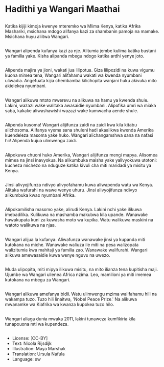 # Hadithi ya Wangari Maathai

##
Katika kijiji kimoja kwenye mteremko wa Mlima Kenya, katika Afrika Mashariki,
msichana mdogo alifanya kazi za shambanin pamoja na mamake.
Msichana huyu aliitwa Wangari.

##
Wangari alipenda kufanya kazi za nje.
Alitumia jembe kulima katika bustani ya familia yake.
Kisha alipanda mbegu ndogo katika ardhi yenye joto.


##
Alipenda majira ya jioni, wakati jua lilipotua. Giza lilipozidi na kuwa vigumu kuona
mimea tena, Wangari alifahamu wakati wa kwenda nyumbani uliwadia.
Angefuata kijia chembamba kilichopita wanjani huku akivuka mito akielekea
nyumbani.

##
Wangari alikuwa mtoto mwerevu na alikuwa na hamu ya kwenda shule. Lakini,
wazazi wake walitaka awasaidie nyumbani. Alipofika umri wa miaka saba, kakake
aliwashawishi wazazi wake kumwacha aende shule.


##
Alipenda kusoma! Wangari alijifunza zaidi na zaidi kwa kila kitabu alichosoma.
Alifanya vyema sana shuleni hadi akaalikwa kwenda Amerika kuendeleza
masoma yake huko. Wangari alichangamshwa sana na nafasi hii! Alipenda kujua
ulimwengu zaidi.


##
Alipokuwa chuoni huko Amerika, Wangari alijifunza mengi mapya. Alisomea
mimea na jinsi inavyokua. Na alikumbuka maisha yake yalivyokuwa utotoni:
kucheza michezo na nduguze katika kivuli cha miti maridadi ya misitu ya Kenya.


##
Jinsi alivyojifunza ndivyo alivyofahamu kuwa aliwapenda watu wa Kenya. Alitaka
wafurahi na wawe wenye uhuru. Jinsi alivyojifunza ndivyo alikumbuka kwao
nyumbani Afrika.

##
Alipokamilisha masomo yake, alirudi Kenya. Lakini nchi yake ilikuwa imebadilika.
Kulikuwa na mashamba makubwa kila upande. Wanawake hawakupata kuni za
kuwasha moto wa kupika. Watu walikuwa maskini na watoto walikuwa na njaa.


##
Wangari alijua la kufanya. Aliwafunza wanawake jinsi ya kupanda miti kutokana
na miche. Wanawake waliuza ile miti na pesa walizopata walizitumia kwa mahitaji
ya familia zao. Wanawake walifurahi. Wangari alikuwa amewasaidie kuwa wenye
nguvu na uwezo.


##
Muda ulipopita, miti mipya ilikuwa misitu, na mito ilianza tena kupitisha maji.
Ujumbe wa Wangari ulienea Africa nzima. Leo, mamilioni ya miti imemea
kutokana na mbegu za Wangari.


##
Wangari alikuwa amefanya
bidii. Watu ulimwengu mzima
walifahamu hili na wakampa
tuzo. Tuzo hili linaitwa, 'Nobel
Peace Prize.' Na alikuwa
mwanamke wa Kiafrika wa
kwanza kupokea tuzo hilo.


##
Wangari aliaga dunia mwaka 2011, lakini tunaweza kumfikiria kila tunapouona
mti wa kupendeza.


##
* License: [CC-BY]
* Text: Nicola Rijsdijk
* Illustration: Maya Marshak
* Translation: Ursula Nafula
* Language: sw
